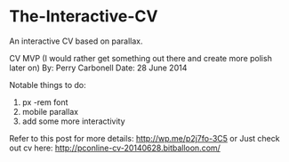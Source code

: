 The-Interactive-CV
==================

An interactive CV based on parallax. 

CV MVP (I would rather get something out there and create more polish later on)
By: Perry Carbonell
Date: 28 June 2014

Notable things to do:
1. px -rem font
2. mobile parallax
3. add some more interactivity

Refer to this post for more details: http://wp.me/p2j7fo-3C5
or
Just check out cv here: http://pconline-cv-20140628.bitballoon.com/
